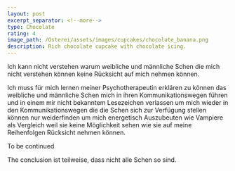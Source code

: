 ```yaml
---
layout: post
excerpt_separator: <!--more-->
type: Chocolate
rating: 4
image_path: /Osterei/assets/images/cupcakes/chocolate_banana.png
description: Rich chocolate cupcake with chocolate icing.
---
```

Ich kann nicht verstehen warum weibliche und männliche Schen die mich nicht verstehen können
keine Rücksicht auf mich nehmen können.

Ich muss für mich lernen meiner Psychotherapeutin erklären zu können das weibliche und männliche Schen
mich in ihren Kommunikationswegen führen und in einem mir nicht bekanntem Lesezeichen verlassen um mich wieder
in den Kommunikationswegen die die Schen sich zur Verfügung stellen können nur weiderfinden um mich
energetisch Auszubeuten wie Vampiere als Vergleich weil sie keine Möglichkeit sehen wie sie auf meine Reihenfolgen Rücksicht nehmen können.

To be continued

The conclusion ist teilweise, dass nicht alle Schen so sind.
